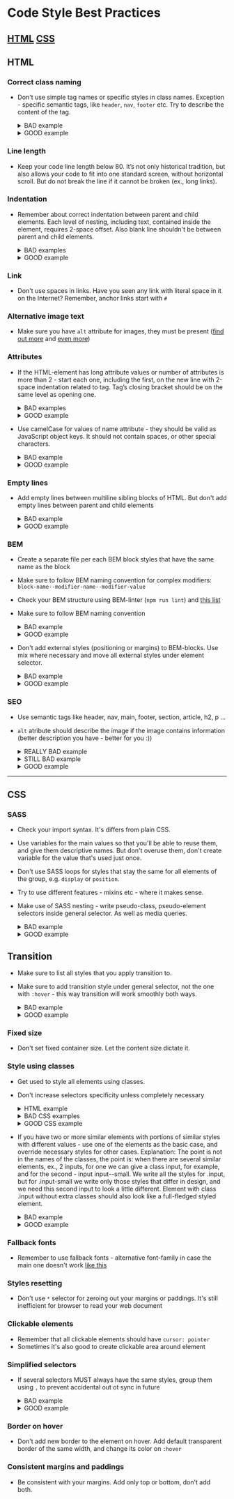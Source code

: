 # Code Style Best Practices

[HTML](#HTML) 
[CSS](#CSS) 
---

## HTML

### Correct class naming
  - Don't use simple tag names or specific styles in class names.
  Exception - specific semantic tags, like `header`, `nav`, `footer` etc.
  Try to describe the content of the tag.
    <details>
      <summary>BAD example</summary>

      ```html
      <nav class="no-padding">
        <ul>
          ...
          <li class="li">
            <a href="#apple" class="a-last-no-decoration">Apple</a>
          </li>
        </ul>
      </nav>
      ```
    </details>
    <details>
      <summary>GOOD example</summary>

      ```html
      <nav class="nav">
        <ul class="nav__list">
          ...
          <li class="nav__item">
            <a href="#apple" class="nav__link">Apple</a>
          </li>
        </ul>
      </nav>
      ```
    </details>

### Line length
  - Keep your code line length below 80.
  It’s not only historical tradition, but also allows your code to fit into one standard screen,
  without horizontal scroll. But do not break the line if it cannot be broken (ex., long links).

### Indentation
  - Remember about correct indentation between parent and child elements.
  Each level of nesting, including text, contained inside the element,
  requires 2-space offset. Also blank line shouldn't be between parent and child elements.
    <details>
      <summary>BAD examples</summary>

      ```html
      <body>
      <div>
      <p>
      Awesome text
      </p>
      </div>
      </body>
      ```
    </details>
    <details>
      <summary>GOOD example</summary>

      ```html
      <body>
        <div>
          <p>
            Awesome text
          </p>
        </div>
      </body>
      ```
      </details>

### Link
  - Don't use spaces in links. Have you seen any link with literal
  space in it on the Internet? Remember, anchor links start with `#`

### Alternative image text
  - Make sure you have `alt` attribute for images, they must be
  present ([find out more](https://osric.com/chris/accidental-developer/2012/01/when-should-alt-text-be-blank/) and [even more](https://9clouds.com/blog/the-importance-of-alt-attributes-aka-alt-text/))

### Attributes
  - If the HTML-element has long attribute values or number of
  attributes is more than 2 - start each one, including the first, on the new
  line with 2-space indentation related to tag. Tag’s closing bracket should be
  on the same level as opening one.
    <details>
      <summary>BAD examples</summary>
      
      ```html
      <input type="text" name="surname" 
             id="surname" required>

      <input type="text" 
             name="surname" 
             id="surname"
             required>

      <input
      type="text" 
      name="surname" 
      id="surname"
      required>

      <input
        type="text" 
        name="surname" 
        id="surname"
        required>
      ```
    </details>
    <details>
      <summary>GOOD example</summary>

      ```html
      <input
        type="text" 
        name="surname" 
        id="surname"
        required
      >
      ```
    </details>

  - Use camelCase for values of name attribute - they should be  valid as JavaScript object keys. 
  It should not contain spaces, or other special characters.

    <details>
      <summary>BAD example</summary>

      ```html
      <input
        type="date" 
        name="date of birth" 
        id="dateOfBirth"
        required
      >
      ```
    </details>

     <details>
      <summary>GOOD example</summary>

      ```html
      <input
        type="date" 
        name="dateOfBirth" 
        id="dateOfBirth"
        required
      >
      ```
    </details>

### Empty lines
  - Add empty lines between multiline sibling blocks of HTML.
  But don't add empty lines between parent and child elements
    <details>
      <summary>BAD example</summary>

      ```html
      <ul>

        <li class="nav__item">
          <a href="#home">Home</a>
        </li>
        <li class="nav__item">
          <a href="#shop">Shop</a>
        </li>
        <li class="nav__item">
          <a href="#contacts">Contacts</a>
        </li>

      </ul>
      ```
    </details>

    <details>
      <summary>GOOD example</summary>

      ```html
      <ul>
        <li class="nav__item">
          <a href="#home">Home</a>
        </li>

        <li class="nav__item">
          <a href="#shop">Shop</a>
        </li>

        <li class="nav__item">
          <a href="#contacts">Contacts</a>
        </li>
      </ul>
      ```
    </details>

### BEM
  - Create a separate file per each BEM block styles that have the same name as the block
  - Make sure to follow BEM naming convention for complex modifiers: 
  `block-name--modifier-name--modifier-value`
  - Check your BEM structure using BEM-linter (`npm run lint`) and [this list](https://mate-academy.github.io/fe-program/css/typical-bem-mistakes-en)
  - Make sure to follow BEM naming convention
    
    <details>
      <summary>BAD example</summary>

      ```html
      <div class="product__rating">
        <div class="product__stars stars--4">
          <div class="star"></div>
          <div class="star"></div>
          <div class="star"></div>
          <div class="star"></div>
          <div class="star"></div>
        </div>
      </div>
      ```
    </details>

    <details>
      <summary>GOOD example</summary>

      ```html
      <div class="product__rating">
        <div class="product__stars stars stars--4">
          <div class="stars__star"></div>
          <div class="stars__star"></div>
          <div class="stars__star"></div>
          <div class="stars__star"></div>
          <div class="stars__star"></div>
        </div>
      </div>

      `stars--4` is a modifier of the `stars` block, but `stars` block does not exist in HTML;
      `star` is another block, stars should be the elements of the `stars` block
      ```
    </details>

  - Don't add external styles (positioning or margins) to BEM-blocks.
  Use mix where necessary and move all external styles under element selector.
    
    <details>
      <summary>BAD example</summary>

      ```html
      <!--index.html-->
      <div class="container">
        <div class="card">
          ...
        </div>
      </div>
      ```

      ```css
      /*styles.css*/
      .card {
        margin: 48px 24px;
        font-size: 16px;
        background-color: purple;
      }
      ```
    </details>

    <details>
      <summary>GOOD example</summary>

      ```html
      <!--index.html-->
      <div class="container">
        <div class="container__card card">
          ...
        </div>
      </div>
      ```

      ```css
      /*styles.css*/
      .container__card {
        margin: 48px 24px;
      }

      .card {
        font-size: 16px;
        background-color: purple;
      }
      ```
    </details>

### SEO
  - Use semantic tags like header, nav, main, footer, section, article, h2, p ...
  - `alt` atribute should describe the image if the image contains information (better description you have - better for you :))

    <details>
      <summary>REALLY BAD example</summary>

      ```html
      <img alt="image" />
      ```
    </details>

    <details>
      <summary>STILL BAD example</summary>

      ```html
      <img alt="phone" />
      ```
    </details>

    <details>
      <summary>GOOD example</summary>

      ```html
      <img alt="Samsung Galaxy S22 2022 8/128GB Green" />
      ```
    </details>

---

## CSS


### SASS
  - Check your import syntax. It's differs from plain CSS.
  - Use variables for the main values so that you'll be able to reuse them,
  and give them descriptive names.
  But don't overuse them, don't create variable for the value that's used just once.
  - Don't use SASS loops for styles that stay the same for all elements
  of the group, e.g. `display` or `position`.
  - Try to use different features - mixins etc - where it makes sense.
  - Make use of SASS nesting - write pseudo-class, pseudo-element
  selectors inside general selector. As well as media queries.

    <details>
      <summary>BAD example</summary>

      ```scss
      &__buy-link {
        display: flex;
        margin-top: 20px;
      }

      &__buy-link:hover {
        color: blue;
      }
      ```
    </details>

    <details>
      <summary>GOOD example</summary>

      ```scss
      &__buy-link {
        display: flex;
        margin-top: 20px;

        &:hover {
          color: blue;
        }
      }
      ```
    </details>

## Transition
  - Make sure to list all styles that you apply transition to.
  - Make sure to add transition style under general selector, not the
  one with `:hover` - this way transition will work smoothly both ways.

    <details>
      <summary>BAD example</summary>

      ```scss
      .box {
        color: gray;

        &:hover {
          color: aquamarine;
          transform: scale(1.2);
          transition: 0.5s;
        }
      }
      ```
    </details>

    <details>
      <summary>GOOD example</summary>

      ```scss
      .box {
        color: gray;
        transition: color 0.5s, transform 0.5s;

        &:hover {
          color: aquamarine;
          transform: scale(1.2);
        }
      }
      ```
    </details>

### Fixed size
  - Don't set fixed container size. Let the content size dictate it.

### Style using classes
  - Get used to style all elements using classes. 
  - Don't increase selectors specificity unless completely necessary

    <details>
      <summary>HTML example</summary>

      ```html
      <nav class="nav">  
        <ul class="nav__list">  
          ...  
        <ul>  
      </nav>  
      ```
    </details>
    <details>
      <summary>BAD CSS examples</summary>

      ```css
      ul {
        list-style: none
      }
      ```

      ```css
      nav ul {
        list-style: none
      }
      ```
    </details>
    <details>
      <summary>GOOD CSS example</summary>

      ```css
      .nav__list {
        list-style: none
      }
      ```
    </details>
    
  - If you have two or more similar elements with portions of similar styles with different values - use one
  of the elements as the basic case, and override necessary styles for other cases.
  Explanation: The point is not in the names of the classes, the point is: when there are several similar elements, ex., 2 inputs, for one we can give a class input, for example, and for the second - input input--small. We write all the styles for .input, but for .input-small we write only those styles that differ in design, and we need this second input to look a little different.
  Element with class .input without extra classes should also look like a full-fledged styled element.

    <details>
      <summary>BAD example</summary>

      ```html
      <!--index.html-->

      <img 
        class="icon-big"
        src="url(./logo.png)"
        alt="Company logo"
      >

      <img
        class="icon-small"
        src="url(./logo-small.png)"
        alt="Company small logo"
      >
      ```

      ```css
      /*styles.css*/

      .icon-big {
        position: absolute;
        top: 24px;
        left: 24px;
        display: block;
        width: 40px;
        height: 40px;
      }

      .icon-small {
        position: absolute;
        top: 16px;
        left: 16px;
        display: block;
        width: 32px;
        height: 32px;
      }
      ```
    </details>

    <details>
      <summary>GOOD example</summary>

      ```html
      <!--index.html-->

      <img 
        class="icon" 
        src="url(./logo.png)" 
        alt="Company logo"
      >

      <img 
        class="icon icon--small"
        src="url(./logo-small.png)" 
        alt="Company small logo"
      >
      ```

      ```css
      /*styles.css*/

     .icon {
        position: absolute;
        top: 24px;
        left: 24px;
        display: block;
        width: 40px;
        height: 40px;
      }

      .icon--small {
        top: 16px;
        left: 16px;
        width: 32px;
        height: 32px;
      }
      ```
    </details>

### Fallback fonts
  - Remember to use fallback fonts - alternative font-family in case the main one doesn't work [like this](https://www.w3schools.com/cssref/pr_font_font-family.asp)

### Styles resetting
  - Don't use `*` selector for zeroing out your margins or paddings.
  It's still inefficient for browser to read your web document

### Clickable elements
  - Remember that all clickable elements should have `cursor: pointer`
  - Sometimes it's also good to create clickable area around element

### Simplified selectors
  - If several selectors MUST always have the same styles, group them using `,` to prevent accidental out ot sync in future
    <details>
      <summary>BAD example</summary>

      ```css
      .block--1 {
        background-color: yellowgreen;
      }

      .block--2 {
        background-color: yellowgreen;
      }

      .block--3 {
        background-color: yellowgreen;
      }
      ```
    </details>

    <details>
      <summary>GOOD example</summary>

      ```css
      .block--1,
      .block--2,
      .block--3 {
        background-color: yellowgreen;
      }
      ```
    </details>

### Border on hover
  - Don't add new border to the element on hover. 
  Add default transparent border of the same width, and change its color on `:hover`

### Consistent margins and paddings
  - Be consistent with your margins.
  Add only top or bottom, don't add both.
